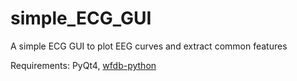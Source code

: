# simple_ECG_GUI
A simple ECG GUI to plot EEG curves and extract common features

Requirements: PyQt4, [wfdb-python](https://github.com/MIT-LCP/wfdb-python)
